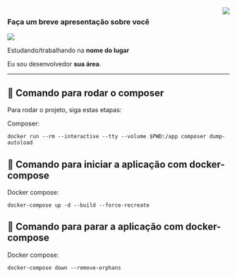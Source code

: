 <img align='right' src="https://github-readme-stats.vercel.app/api?username=heitorh3&show_icons=true&title_color=783c00&text_color=af552e&icon_color=783c00&bg_color=f8efd4&cache_seconds=2300">

### Faça um breve apresentação sobre você

<img src="https://img.shields.io/static/v1?label=Overview&message=Heitor Neto&color=f8efd4&style=for-the-badge&logo=GitHub">

<p>

Estudando/trabalhando na **nome do lugar**<br/>

Eu sou desenvolvedor **sua área**.

</p>
<hr>

## 🚀 Comando para rodar o composer

Para rodar o projeto, siga estas etapas:

Composer:

```
docker run --rm --interactive --tty --volume $PWD:/app composer dump-autoload
```

## 🚀 Comando para iniciar a aplicação com docker-compose

Docker compose:

```
docker-compose up -d --build --force-recreate
```

## 🚀 Comando para parar a aplicação com docker-compose

Docker compose:

```
docker-compose down --remove-orphans
```
